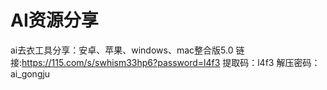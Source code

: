 # AI资源分享

ai去衣工具分享：安卓、苹果、windows、mac整合版5.0 链接:https://115.com/s/swhism33hp6?password=l4f3 提取码：l4f3 解压密码：ai_gongju
